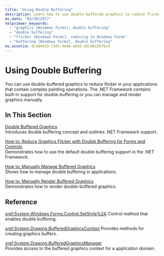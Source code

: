 ```yaml
---
title: "Using Double Buffering"
description: Learn how to use double-buffered graphics to reduce flicker in Windows Forms applications using a selection of topics and tutorials.
ms.date: "03/30/2017"
helpviewer_keywords: 
  - "graphics [Windows Forms], double buffering"
  - "double buffering"
  - "flicker [Windows Forms], reducing in Windows Forms"
  - "buffering [Windows Forms], double buffering"
ms.assetid: dc484e33-7101-4e4b-ada5-d3c96155fbcd
---
```

# Using Double Buffering
You can use double-buffered graphics to reduce flicker in your applications that contain complex painting operations. The .NET Framework contains built-in support for double-buffering or you can manage and render graphics manually.  
  
## In This Section  
 [Double Buffered Graphics](double-buffered-graphics.md)  
 Introduces double buffering concept and outlines .NET Framework support.  
  
 [How to: Reduce Graphics Flicker with Double Buffering for Forms and Controls](how-to-reduce-graphics-flicker-with-double-buffering-for-forms-and-controls.md)  
 Demonstrates how to use the default double buffering support in the .NET Framework.  
  
 [How to: Manually Manage Buffered Graphics](how-to-manually-manage-buffered-graphics.md)  
 Shows how to manage double buffering in applications.  
  
 [How to: Manually Render Buffered Graphics](how-to-manually-render-buffered-graphics.md)  
 Demonstrates how to render double-buffered graphics.  
  
## Reference  
 <xref:System.Windows.Forms.Control.SetStyle%2A>
 Control method that enables double buffering.  
  
 <xref:System.Drawing.BufferedGraphicsContext>
 Provides methods for creating graphics buffers.  
  
 <xref:System.Drawing.BufferedGraphicsManager>  
 Provides access to the buffered graphics context for a application domain.
